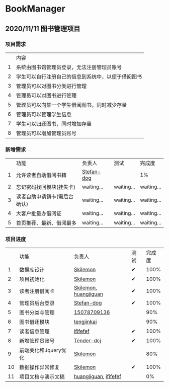 # BookManager
## 2020/11/11 图书管理项目
### 项目需求
<table>
    <th>
        <td>内容</td>
    </th>
    <tr>
        <td>1</td>
        <td>系统由图书馆管理员登录，无法注册管理员账号</td>
    </tr>
    <tr>
        <td>2</td>
        <td>学生可以自行注册自己的信息到系统中，以便于借阅图书</td>
    </tr>
    <tr>
        <td>3</td>
        <td>管理员可以对图书分类进行管理</td>
    </tr>
    <tr>
        <td>4</td>
        <td>管理员可以对图书进行管理</td>
    </tr>
    <tr>
        <td>5</td>
        <td>管理员可以向某一个学生借阅图书，同时减少存量</td>
    </tr>
    <tr>
        <td>6</td>
        <td>管理员可以管理学生信息</td>
    </tr>
    <tr>
        <td>7</td>
        <td>学生可以归还图书，同时增加存量</td>
    </tr>
    <tr>
        <td>8</td>
        <td>管理员可以增加管理员账号</td>
    </tr>
</table>

### 新增需求
<table>
    <th>
        <td>功能</td>
        <td>负责人</td>
        <td>测试</td>
        <td>完成度</td>
    </th>
    <tr>
        <td>1</td>
        <td>允许读者自助借阅书籍</td>
        <td><a href="https://github.com/Stefan-dog">Stefan-dog</a></td>
        <td></td>
        <td>1%</td>
    </tr>
    <tr>
        <td>2</td>
        <td>忘记密码找回模块(挂失卡)</td>
        <td>waiting...</td>
        <td>waiting...</td>
        <td>waiting...</td>
    </tr>
    <tr>
        <td>3</td>
        <td>读者自助申请销卡(需后台确认)</td>
        <td>waiting...</td>
        <td>waiting...</td>
        <td>waiting...</td>
    </tr>
    <tr>
        <td>4</td>
        <td>大客户批量办借阅证</td>
        <td>waiting...</td>
        <td>waiting...</td>
        <td>waiting...</td>
    </tr>
    <tr>
        <td>5</td>
        <td>首页推荐、最新、借阅最多</td>
        <td>waiting...</td>
        <td>waiting...</td>
        <td>waiting...</td>
    </tr>
    <!-- <tr>
        <td>6</td>
        <td>waiting...</td>
        <td>waiting...</td>
        <td>waiting...</td>
        <td>waiting...</td>
    </tr> -->
</table>

### 项目进度
<table>
    <th>
        <td>功能</td>
        <td>负责人</td>
        <td>测试</td>
        <td>完成度</td>
    </th>
    <tr>
        <td>1</td>
        <td>数据库设计</td>
        <td><a href="https://github.com/Skilemon">Skilemon</a></td>
        <td>✔</td>
        <td>100%</td>
    </tr>
    <tr>
        <td>2</td>
        <td>项目初始化</td>
        <td><a href="https://github.com/Skilemon">Skilemon</a></td>
        <td>✔</td>
        <td>100%</td>
    </tr>
    <tr>
        <td>3</td>
        <td>读者注册借阅卡</td>
        <td><a href="https://github.com/Skilemon">Skilemon</a>, <a href="https://github.com/huangjiguan">huangjiguan</a></td>
        <td>✔</td>
        <td>100%</td>
    </tr>
    <tr>
        <td>4</td>
        <td>管理员后台登录</td>
        <td><a href="https://github.com/Stefan-dog">Stefan-dog</a></td>
        <td>✔</td>
        <td>100%</td>
    </tr>
    <tr>
        <td>5</td>
        <td>图书分类与管理</td>
        <td><a href="https://github.com/15078709136">15078709136</a></td>
        <td></td>
        <td>90%</td>
    </tr>
    <tr>
        <td>6</td>
        <td>图书借还模块</td>
        <td><a href="https://github.com/tengjinkai">tengjinkai</a></td>
        <td></td>
        <td>90%</td>
    </tr>
    <tr>
        <td>7</td>
        <td>读者信息管理</td>
        <td><a href="https://github.com/ififefef">ififefef</a></td>
        <td>✔</td>
        <td>100%</td>
    </tr>
    <tr>
        <td>8</td>
        <td>新增管理员账号</td>
        <td><a href="https://github.com/Tender-dcj">Tender-dcj</a></td>
        <td>✔</td>
        <td>100%</td>
    </tr>
    <tr>
        <td>9</td>
        <td>前端美化和Jquery优化</td>
        <td><a href="https://github.com/Skilemon">Skilemon</a></td>
        <td></td>
        <td>80%</td>
    </tr>
    <tr>
        <td>10</td>
        <td>数据操作异常修复</td>
        <td><a href="https://github.com/Skilemon">Skilemon</a></td>
        <td>✔</td>
        <td>100%</td>
    </tr>
    <tr>
        <td>11</td>
        <td>项目文档与演示文稿</td>
        <td><a href="https://github.com/huangjiguan">huangjiguan</a>, <a href="https://github.com/ififefef">ififefef</a></td>
        <td></td>
        <td>0%</td>
    </tr>
</table>